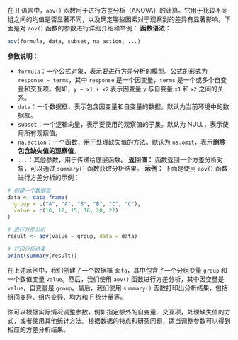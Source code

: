 在 R 语言中，`aov()` 函数用于进行方差分析（ANOVA）的计算。它用于比较不同组之间的均值是否显著不同，以及确定哪些因素对于观察到的差异有显著影响。下面是对 `aov()` 函数的参数进行详细介绍和举例：
**函数语法：**
```R
aov(formula, data, subset, na.action, ...)
```
**参数说明：**
- `formula`：一个公式对象，表示要进行方差分析的模型。公式的形式为 `response ~ terms`，其中 `response` 是一个因变量，`terms` 是一个或多个自变量和交互项。例如，`y ~ x1 + x2` 表示因变量 `y` 与自变量 `x1` 和 `x2` 之间的关系。
- `data`：一个数据框，表示包含因变量和自变量的数据。默认为当前环境中的数据框。
- `subset`：一个逻辑向量，表示要使用的观察值的子集。默认为 NULL，表示使用所有观察值。
- `na.action`：一个函数，用于处理缺失值的方法。默认为 `na.omit`，表示**删除包含缺失值的观察值**。
- `...`：其他参数，用于传递给底层函数。
**返回值：**
函数返回一个方差分析对象，可以通过 `summary()` 函数获取分析结果。
**示例：**
下面是使用 `aov()` 函数进行方差分析的示例：

```R
# 创建一个数据框
data <- data.frame(
  group = c("A", "A", "B", "B", "C", "C"),
  value = c(10, 12, 15, 18, 20, 22)
)

# 进行方差分析
result <- aov(value ~ group, data = data)

# 打印分析结果
print(summary(result))
```

在上述示例中，我们创建了一个数据框 `data`，其中包含了一个分组变量 `group` 和一个数值变量 `value`。然后，我们使用 `aov()` 函数进行方差分析，其中因变量是 `value`，自变量是 `group`。最后，我们使用 `summary()` 函数打印出分析结果，包括组间变异、组内变异、均方和 F 统计量等。

你可以根据实际情况调整参数，例如指定额外的自变量、交互项，处理缺失值的方式，或者使用其他统计方法。根据数据的特点和研究问题，适当调整参数可以得到相应的方差分析结果。